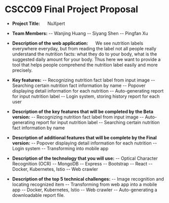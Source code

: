 # CSCC09 Final Project Proposal

 - __Project Title:__
    &nbsp;&nbsp;&nbsp;&nbsp;&nbsp;NuXpert

- __Team Members:__
    -- Wanjing Huang
    -- Siyang Shen
    -- Pingfan Xu

- __Description of the web application:__
    &nbsp;&nbsp;&nbsp;&nbsp;&nbsp;We see nutrition labels everywhere everyday, but from reading the label not all people really understand the nutrition facts: what they do to your body, what is the suggested daily amount for your body. Thus here we want to provide a tool that helps people comprehend the nutrition label easily and more precisely.

- __Key features:__
    -- Recognizing nutrition fact label from input image
    -- Searching certain nutrition fact information by name
    -- Popover displaying detail information for each nutrition
    -- Auto-generating report for input nutrition label 
    -- Login system, storing history report for each user

- __Description of the key features that will be completed by the Beta version:__
    -- Recognizing nutrition fact label from input image
    -- Auto-generating report for input nutrition label 
    -- Searching certain nutrition fact information by name

- __Description of additional features that will be complete by the Final version:__
    -- Popover displaying detail information for each nutrition
    -- Login system
    -- Transforming into mobile app

- __Description of the technology that you will use:__
    -- Optical Character Recognition (OCR)
    -- MongoDB
    -- Express
    -- Bootstrap
    -- React
    -- Docker, Kubernetes, Istio
    -- Web crawler

- __Description of the top 5 technical challenges:__
    -- Image recognition and locating recognized item
    -- Transforming from web app into a mobile app
    -- Docker, Kubernetes, Istio
    -- Web crawler
    -- Auto-generating a downloadable report file.




